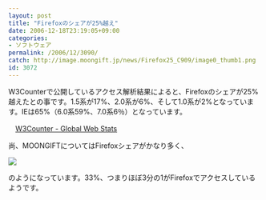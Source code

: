 ```yaml
---
layout: post
title: "Firefoxのシェアが25%越え"
date: 2006-12-18T23:19:05+09:00
categories:
- ソフトウェア
permalink: /2006/12/3090/
catch: http://image.moongift.jp/news/Firefox25_C909/image0_thumb1.png
id: 3072
---
```

W3Counterで公開しているアクセス解析結果によると、Firefoxのシェアが25%越えたとの事です。1.5系が17%、2.0系が6%、そして1.0系が2%となっています。IEは65%（6.0系59%、7.0系6％）となっています。

 

　[W3Counter - Global Web Stats](http://www.w3counter.com/globalstats/)

 

尚、MOONGIFTについてはFirefoxシェアがかなり多く、

 

[![](http://image.moongift.jp/news/Firefox25_C909/image0_thumb1.png)](http://image.moongift.jp/news/Firefox25_C909/image05.png)

 

のようになっています。33%、つまりほぼ3分の1がFirefoxでアクセスしているようです。

